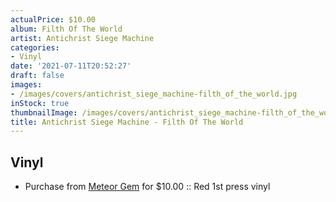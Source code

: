 ```yaml
---
actualPrice: $10.00
album: Filth Of The World
artist: Antichrist Siege Machine
categories:
- Vinyl
date: '2021-07-11T20:52:27'
draft: false
images:
- /images/covers/antichrist_siege_machine-filth_of_the_world.jpg
inStock: true
thumbnailImage: /images/covers/antichrist_siege_machine-filth_of_the_world-thumb.jpg
title: Antichrist Siege Machine - Filth Of The World
---
```


## Vinyl
* Purchase from [Meteor Gem](https://meteor-gem.com/products/antichrist-siege-machine-filth-of-the-world) for $10.00 :: Red 1st press vinyl
